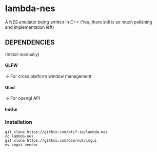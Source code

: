 # lambda-nes
A NES emulator being written in C++ (Yes, there still is so much polishing and implementation left)

<h2>DEPENDENCIES</h2> (Install manually)

<h4>GLFW</h4>
-> For cross platform window management

<h4>Glad</h4>
-> For opengl API

<h4>ImGui</h4>

<h3>Installation</h3>

```
git clone https://github.com/atif-iq/lambda-nes
cd lambda-nes
git clone https://github.com/ocornut/imgui
mv imgui vendor
```
